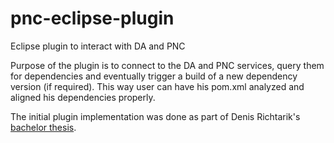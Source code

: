 # pnc-eclipse-plugin
Eclipse plugin to interact with DA and PNC

Purpose of the plugin is to connect to the DA and PNC services, query them for dependencies and eventually trigger a build of a new dependency version (if required).
This way user can have his pom.xml analyzed and aligned his dependencies properly.

The initial plugin implementation was done as part of Denis Richtarik's [bachelor thesis](https://diplomky.redhat.com/thesis/show/391/eclipse-plugin-for-triggering-project-newcastle-workflows).
